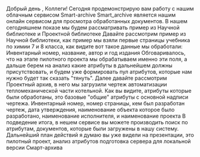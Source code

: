 Добрый день , Коллеги! 
Сегодня продемонстрирую вам работу с нашим облачным сервисом Smart-archive 
Smart_archive является нашим онлайн сервисом для просмотра обработанных документов. 
В нашем сегодняшнем показе мы будем рассматривать пример из Научной библиотеке и Проектной библиотеке 
Давайте рассмотрим пример из Научной библиотеки, как пример мы взяли первые страницы учебника по химии 7 и 8 класса, как видите вот такое данные мы обработали:  
Инвентарный номер, название, автор и год издания 
Обговаривалось, что на этапе пилотного проекта мы обрабатываем именно эти поля, а дальше берем на анализ какие атрибуты в дальнейшем должны присутствовать, и будем уже формировать пул атрибутов, которые нам нужно будет так сказать "тянуть".
Далее давайте рассмотрим Проектный архив, в него мы загрузили чертеж автоматизации тепломеханической части котельной. 
Как вы видите, атрибуты которые были обработаны, это базовые "общие" атрибуты с основной надписи чертежа. Инвентарный номер, номер страницы, кем был разработан чертеж, дата утверждения, наименование объекта которое было разработано, наименование исполнителя, и наименование проекта 
В подведение итога, в нешем сервисе вы можете производить поиск по атрибутам, документов, которые были загружены в нашу систему. Дальнейший план действий я думаю вы уже видели на презентации, это пилотный проект, анализ атрибутов подготовка сервера для локальной версии Смарт-архива